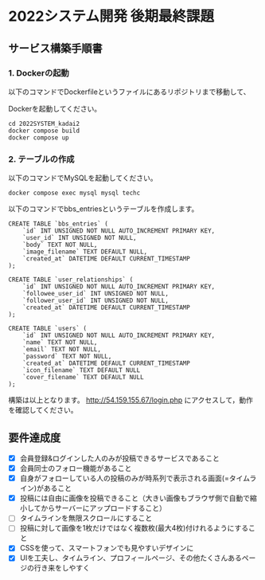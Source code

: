 # 2022システム開発 後期最終課題

## サービス構築手順書

### 1. Dockerの起動

以下のコマンドでDockerfileというファイルにあるリポジトリまで移動して、

Dockerを起動してください。
```
cd 2022SYSTEM_kadai2
docker compose build
docker compose up
```
### 2. テーブルの作成

以下のコマンドでMySQLを起動してください。

```
docker compose exec mysql mysql techc
```
以下のコマンドでbbs_entriesというテーブルを作成します。

```
CREATE TABLE `bbs_entries` (
    `id` INT UNSIGNED NOT NULL AUTO_INCREMENT PRIMARY KEY,
    `user_id` INT UNSIGNED NOT NULL,
    `body` TEXT NOT NULL,
    `image_filename` TEXT DEFAULT NULL,
    `created_at` DATETIME DEFAULT CURRENT_TIMESTAMP
);
```
```
CREATE TABLE `user_relationships` (
    `id` INT UNSIGNED NOT NULL AUTO_INCREMENT PRIMARY KEY,
    `followee_user_id` INT UNSIGNED NOT NULL,
    `follower_user_id` INT UNSIGNED NOT NULL,
    `created_at` DATETIME DEFAULT CURRENT_TIMESTAMP
);
```
```
CREATE TABLE `users` (
    `id` INT UNSIGNED NOT NULL AUTO_INCREMENT PRIMARY KEY,
    `name` TEXT NOT NULL,
    `email` TEXT NOT NULL,
    `password` TEXT NOT NULL,
    `created_at` DATETIME DEFAULT CURRENT_TIMESTAMP
    `icon_filename` TEXT DEFAULT NULL
    `cover_filename` TEXT DEFAULT NULL
);
```

構築は以上となります。
http://54.159.155.67/login.php にアクセスして，動作を確認してください。

## 要件達成度
- [x] 会員登録&ログインした人のみが投稿できるサービスであること
- [x] 会員同士のフォロー機能があること
- [x] 自身がフォローしている人の投稿のみが時系列で表示される画面(=タイムライン)があること
- [x] 投稿には自由に画像を投稿できること（大きい画像もブラウザ側で自動で縮小してからサーバーにアップロードすること）
- [ ] タイムラインを無限スクロールにすること
- [ ] 投稿に対して画像を1枚だけではなく複数枚(最大4枚)付けれるようにすること
- [x] CSSを使って、スマートフォンでも見やすいデザインに
- [x] UIを工夫し、タイムライン、プロフィールページ、その他たくさんあるページの行き来をしやすく
